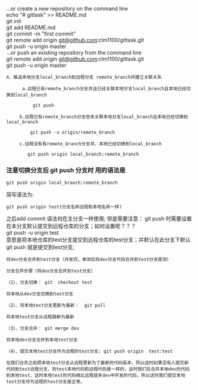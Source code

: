 …or create a new repository on the command line<br>
echo "# gittask" >> README.md<br>
git init<br>
git add README.md<br>
git commit -m "first commit"<br>
git remote add origin git@github.com:clm1100/gittask.git<br>
git push -u origin master<br>
…or push an existing repository from the command line<br>
git remote add origin git@github.com:clm1100/gittask.git<br>
git push -u origin master<br>

~~~
4、推送本地分支local_branch到远程分支 remote_branch并建立关联关系

      a.远程已有remote_branch分支并且已经关联本地分支local_branch且本地已经切换到local_branch

          git push

     b.远程已有remote_branch分支但未关联本地分支local_branch且本地已经切换到local_branch

         git push -u origin/remote_branch

     c.远程没有有remote_branch分支并，本地已经切换到local_branch

        git push origin local_branch:remote_branch
~~~

### 注意切换分支后 git push 分支时 用的语法是
~~~
git push origin local_branch:remote_branch
~~~
简写语法为:
~~~
git push origin test(分支名称远程和本地名称一样)
~~~

之后add commit 语法何在主分支一样使用;
但是需要注意：
git push 时需要设置在本分支默认提交到远程仓库的分支；如何设置呢？？？<br>
git push -u origin test <br>
意思是将本地仓库的test分支提交到远程仓库的test分支；并默认在此分支下默认git push 就是提交到test分支;


~~~
将dev分支合并到test分支（开发完，单测后将dev分支代码合并到test分支提测）

分支合并步骤（将dev分支合并到test分支）

（1）、分支切换： git  checkout test

将本地从dev分支切换到test分支

（2）、将本地test分支更新为最新：  git pull

将本地test分支从远程跟新为最新

（3）、分支合并： git merge dev

将本地dev分支合并到本地test分支

（4）、提交本地test分支作为远程的test分支: git push origin  test:test

在我们合并之前把本地test分支从远程更新为了最新的代码版本，所以这时如果没有人提交新代码到test远程分支，则test本地代码和远程代码是一样的，这时我们在合并本地dev的代码到本地test，这时本地test的代码相比远程就多dev中开发的代码，所以这时我们提交本地test分支作为远程的test分支是正常。

~~~
